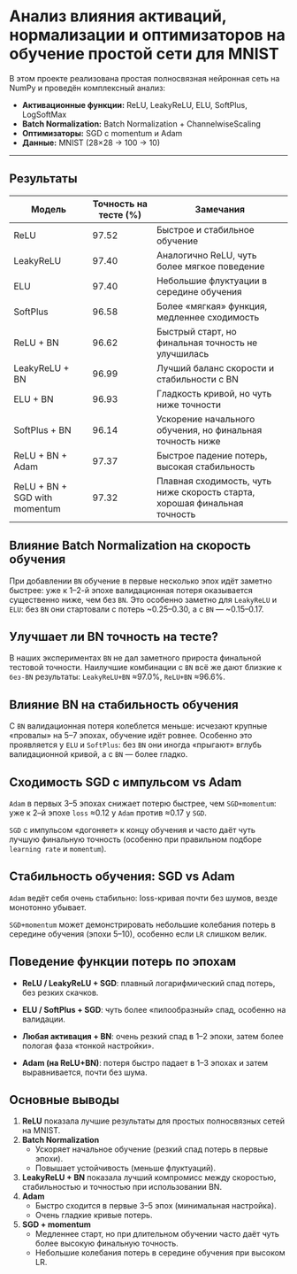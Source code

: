# Анализ влияния активаций, нормализации и оптимизаторов на обучение простой сети для MNIST

В этом проекте реализована простая полносвязная нейронная сеть на NumPy и проведён комплексный анализ:

- **Активационные функции:** ReLU, LeakyReLU, ELU, SoftPlus, LogSoftMax  
- **Batch Normalization:** Batch Normalization + ChannelwiseScaling  
- **Оптимизаторы:** SGD с momentum и Adam  
- **Данные:** MNIST (28×28 → 100 → 10)

---

## Результаты

| Модель                        | Точность на тесте (%) | Замечания                                                   |
|-------------------------------|-----------------------|-------------------------------------------------------------|
| ReLU                          | 97.52                 | Быстрое и стабильное обучение                               |
| LeakyReLU                     | 97.40                 | Аналогично ReLU, чуть более мягкое поведение                |
| ELU                           | 97.40                 | Небольшие флуктуации в середине обучения                   |
| SoftPlus                      | 96.58                 | Более «мягкая» функция, медленнее сходимость                |
| ReLU + BN                     | 96.62                 | Быстрый старт, но финальная точность не улучшилась          |
| LeakyReLU + BN                | 96.99                 | Лучший баланс скорости и стабильности с BN                  |
| ELU + BN                      | 96.93                 | Гладкость кривой, но чуть ниже точности                     |
| SoftPlus + BN                 | 96.14                 | Ускорение начального обучения, но финальная точность ниже   |
| ReLU + BN + Adam              | 97.37                 | Быстрое падение потерь, высокая стабильность                |
| ReLU + BN + SGD with momentum | 97.32                 | Плавная сходимость, чуть ниже скорость старта, хорошая финальная точность |

## Влияние Batch Normalization на скорость обучения

При добавлении `BN` обучение в первые несколько эпох идёт заметно быстрее: уже к 1–2-й эпохе валидационная потеря оказывается существенно ниже, чем без `BN`. Это особенно заметно для `LeakyReLU` и `ELU`: без `BN` они стартовали с потерь ~0.25–0.30, а с `BN` — ~0.15–0.17.

## Улучшает ли BN точность на тесте?
В наших экспериментах `BN` не дал заметного прироста финальной тестовой точности. Наилучшие комбинации с `BN` всё же дают близкие к `без‑BN` результаты: `LeakyReLU+BN` ≈97.0%, `ReLU+BN` ≈96.6%.

## Влияние BN на стабильность обучения
С `BN` валидационная потеря колеблется меньше: исчезают крупные «провалы» на 5–7 эпохах, обучение идёт ровнее. Особенно это проявляется у `ELU` и `SoftPlus`: без `BN` они иногда «прыгают» вглубь валидационной кривой, а с `BN` — более гладко.

## Сходимость SGD с импульсом vs Adam
`Adam` в первых 3–5 эпохах снижает потерю быстрее, чем `SGD+momentum`: уже к 2–й эпохе `loss` ≈0.12 у `Adam` против ≈0.17 у `SGD`. 

`SGD` с импульсом «догоняет» к концу обучения и часто даёт чуть лучшую финальную точность (особенно при правильном подборе `learning rate` и `momentum`).

## Стабильность обучения: SGD vs Adam

`Adam` ведёт себя очень стабильно: loss-кривая почти без шумов, везде монотонно убывает.

`SGD+momentum` может демонстрировать небольшие колебания потерь в середине обучения (эпохи 5–10), особенно если `LR` слишком велик.

## Поведение функции потерь по эпохам
* **ReLU / LeakyReLU + SGD**: плавный логарифмический спад потерь, без резких скачков.

* **ELU / SoftPlus + SGD**: чуть более «пилообразный» спад, особенно на валидации.

* **Любая активация + BN**: очень резкий спад в 1–2 эпохи, затем более пологая фаза «тонкой настройки».

* **Adam (на ReLU+BN)**: потеря быстро падает в 1–3 эпохах и затем выравнивается, почти без шума.

## Основные выводы

1. **ReLU** показала лучшие результаты для простых полносвязных сетей на MNIST.  
2. **Batch Normalization**  
   - Ускоряет начальное обучение (резкий спад потерь в первые эпохи).  
   - Повышает устойчивость (меньше флуктуаций).
3. **LeakyReLU + BN** показала лучший компромисс между скоростью, стабильностью и точностью при использовании BN.  
4. **Adam**  
   - Быстро сходится в первые 3–5 эпох (минимальная настройка).  
   - Очень гладкие кривые потерь.  
5. **SGD + momentum**  
   - Медленнее старт, но при длительном обучении часто даёт чуть более высокую финальную точность.  
   - Небольшие колебания потерь в середине обучения при высоком LR.

